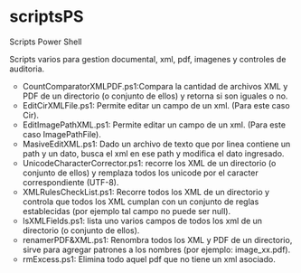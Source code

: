 # scriptsPS
Scripts Power Shell

Scripts varios para gestion documental, xml, pdf, imagenes y controles de auditoria.
<ul>
<li type="circle">CountComparatorXMLPDF.ps1:Compara la cantidad de archivos XML y PDF de un directorio (o conjunto de ellos) y retorna si son iguales o no.</li>
<li type="circle">EditCirXMLFile.ps1: Permite editar un campo de un xml. (Para este caso Cir).</li>
<li type="circle">EditImagePathXML.ps1: Permite editar un campo de un xml. (Para este caso ImagePathFile).</li>
<li type="circle">MasiveEditXML.ps1: Dado un archivo de texto que por linea contiene un path y un dato, busca el xml en ese path y modifica el dato ingresado.</li>
<li type="circle">UnicodeCharacterCorrector.ps1: recorre los XML de un directorio (o conjunto de ellos) y remplaza todos los unicode por el caracter correspondiente (UTF-8).</li>
<li type="circle">XMLRulesCheckList.ps1: Recorre todos los XML de un directorio y controla que todos los XML cumplan con un conjunto de reglas establecidas (por ejemplo tal campo no puede ser null).</li>
<li type="circle">lsXMLFields.ps1: lista uno varios campos de todos los xml de un directorio (o conjunto de ellos).</li>
<li type="circle">renamerPDF&XML.ps1: Renombra todos los XML y PDF de un directorio, sirve para agregar patrones a los nombres (por ejemplo: image_xx.pdf).</li>
<li type="circle">rmExcess.ps1: Elimina todo aquel pdf que no tiene un xml asociado.</li>
</ul>
